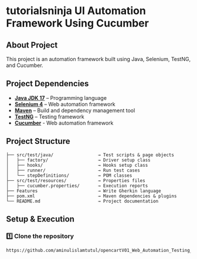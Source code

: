 # **tutorialsninja UI Automation Framework Using Cucumber**
## About Project
This project is an automation framework built using Java, Selenium, TestNG, and Cucumber.
## Project Dependencies
- [**Java JDK 17**](https://www.oracle.com/java/technologies/javase/jdk17-archive-downloads.html) – Programming language
- [**Selenium 4**](https://www.selenium.dev/) – Web automation framework
- [**Maven**](https://maven.apache.org/) – Build and dependency management tool
- [**TestNG**](https://testng.org/) – Testing framework
- [**Cucumber**](https://cucumber.io/) - Web automation framework
## Project Structure
```
├── src/test/java/                 → Test scripts & page objects
│   ├── factory/                   → Driver setup class
│   ├── hooks/                     → Hooks setup class
│   ├── runner/                    → Run test cases
│   └── stepDefinitions/           → POM classes
├── src/test/resources/            → Properties files
│   ├── cucumber.properties/       → Execution reports
├── Features                       → Write Gherkin language
├── pom.xml                        → Maven dependencies & plugins                     
└── README.md                      → Project documentation
```
##  Setup & Execution
### 1️⃣ Clone the repository
```
https://github.com/aminulislamtutul/opencartV01_Web_Automation_Testing_Project.git
```

